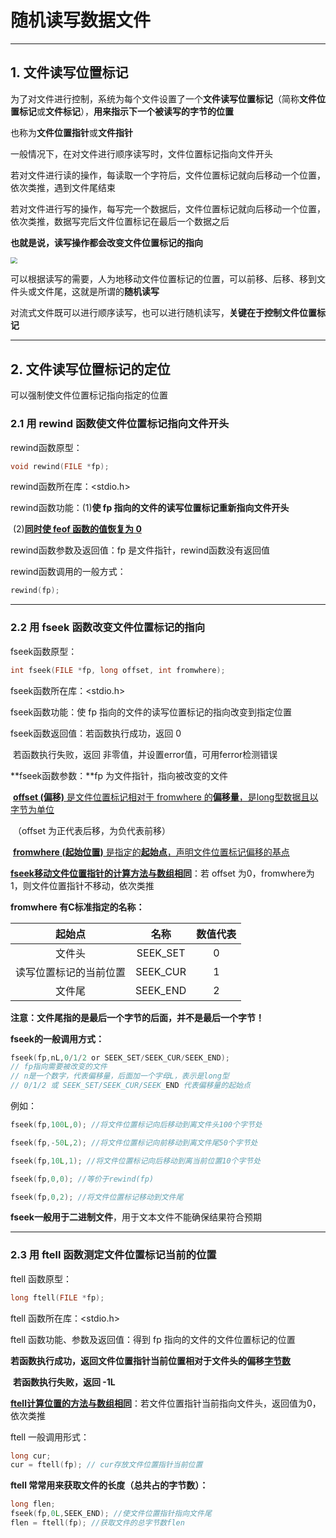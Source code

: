 # 随机读写数据文件

---

## 1. 文件读写位置标记

为了对文件进行控制，系统为每个文件设置了一个**文件读写位置标记**（简称**文件位置标记**或**文件标记**），**用来指示下一个被读写的字节的位置**

也称为**文件位置指针**或**文件指针**

一般情况下，在对文件进行顺序读写时，文件位置标记指向文件开头

若对文件进行读的操作，每读取一个字符后，文件位置标记就向后移动一个位置，依次类推，遇到文件尾结束

若对文件进行写的操作，每写完一个数据后，文件位置标记就向后移动一个位置，依次类推，数据写完后文件位置标记在最后一个数据之后

**也就是说，读写操作都会改变文件位置标记的指向**

<img src="E:\.workspace\Note\C\images\文件读写位置标记.png" style="zoom: 67%;" />

可以根据读写的需要，人为地移动文件位置标记的位置，可以前移、后移、移到文件头或文件尾，这就是所谓的**随机读写**

对流式文件既可以进行顺序读写，也可以进行随机读写，**关键在于控制文件位置标记**

---

## 2. 文件读写位置标记的定位

可以强制使文件位置标记指向指定的位置

### 2.1 用 rewind 函数使文件位置标记指向文件开头

rewind函数原型：

~~~C
void rewind(FILE *fp);
~~~

rewind函数所在库：<stdio.h>

rewind函数功能：(1)**使 fp 指向的文件的读写位置标记重新指向文件开头**

​					        (2)**<u>同时使 feof 函数的值恢复为 0</u>**

rewind函数参数及返回值：fp 是文件指针，rewind函数没有返回值

rewind函数调用的一般方式：

~~~C
rewind(fp);
~~~

---

### 2.2 用 fseek 函数改变文件位置标记的指向

fseek函数原型：

~~~C
int fseek(FILE *fp, long offset, int fromwhere);
~~~

fseek函数所在库：<stdio.h>

fseek函数功能：使 fp 指向的文件的读写位置标记的指向改变到指定位置

fseek函数返回值：若函数执行成功，返回 0

​							  若函数执行失败，返回 非零值，并设置error值，可用ferror检测错误

**fseek函数参数：**fp 为文件指针，指向被改变的文件

​							<u>**offset (偏移)** 是文件位置标记相对于 fromwhere 的**偏移量**，是long型数据且以字节为单位</u>

​							（offset 为正代表后移，为负代表前移）

​							<u>**fromwhere (起始位置)** 是指定的**起始点**，声明文件位置标记偏移的基点</u>

​	<u>**fseek移动文件位置指针的计算方法与数组相同**</u>：若 offset 为0，fromwhere为 1，则文件位置指针不移动，依次类推

**fromwhere 有C标准指定的名称：**

|         起始点         |   名称   | 数值代表 |
| :--------------------: | :------: | :------: |
|         文件头         | SEEK_SET |    0     |
| 读写位置标记的当前位置 | SEEK_CUR |    1     |
|         文件尾         | SEEK_END |    2     |

**注意：文件尾指的是最后一个字节的后面，并不是最后一个字节！**

**fseek的一般调用方式：**

~~~C
fseek(fp,nL,0/1/2 or SEEK_SET/SEEK_CUR/SEEK_END); 
// fp指向需要被改变的文件
// n是一个数字，代表偏移量，后面加一个字母L，表示是long型
// 0/1/2 或 SEEK_SET/SEEK_CUR/SEEK_END 代表偏移量的起始点
~~~

例如：

~~~C
fseek(fp,100L,0); //将文件位置标记向后移动到离文件头100个字节处

fseek(fp,-50L,2); //将文件位置标记向前移动到离文件尾50个字节处

fseek(fp,10L,1); //将文件位置标记向后移动到离当前位置10个字节处
~~~

~~~C
fseek(fp,0,0); //等价于rewind(fp)

fseek(fp,0,2); //将文件位置标记移动到文件尾
~~~

**fseek一般用于二进制文件**，用于文本文件不能确保结果符合预期

---

### 2.3 用 ftell 函数测定文件位置标记当前的位置

ftell 函数原型：

~~~C
long ftell(FILE *fp);
~~~

ftell 函数所在库：<stdio.h>

ftell 函数功能、参数及返回值：得到 fp 指向的文件的文件位置标记的位置  

​												**若函数执行成功，返回文件位置指针当前位置相对于文件头的偏移<u>字节数</u>**

​												**若函数执行失败，返回 -1L**

​										 <u>**ftell计算位置的方法与数组相同**</u>：若文件位置指针当前指向文件头，返回值为0，依次类推

ftell 一般调用形式：

~~~C
long cur;
cur = ftell(fp); // cur存放文件位置指针当前位置
~~~

**ftell 常常用来获取文件的长度（总共占的字节数）：**

~~~C
long flen;
fseek(fp,0L,SEEK_END); //使文件位置指针指向文件尾
flen = ftell(fp); //获取文件的总字节数flen
~~~